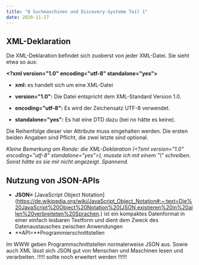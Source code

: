 ```yaml
---
title: "8 Suchmaschinen und Discovery-Systeme Teil 1"
date: 2020-11-27
---
```




## XML-Deklaration

Die XML-Deklaration befindet sich zuoberst von jeder XML-Datei. Sie sieht etwa so aus:

**\<?xml version="1.0" encoding="utf-8" standalone="yes">**

* **xml:** es handelt sich um eine XML-Datei

* **version="1.0":** Die Datei entspricht dem XML-Standard Version 1.0.

* **encoding="utf-8":** Es wird der Zeichensatz UTF-8 verwendet.

* **standalone="yes":** Es hat eine DTD dazu (bei no hätte es keine).

Die Reihenfolge dieser vier Attribute muss eingehalten werden. Die ersten beiden Angaben sind Pflicht, die zwei letzte sind optional.

*Kleine Bemerkung am Rande: die XML-Deklaration (\<?xml version="1.0" encoding="utf-8" standalone="yes">), musste ich mit einem "\\" schreiben. Sonst hätte es sie mir nicht angezeigt. Spannend.*


## Nutzung von JSON-APIs

* **JSON=** [JavaScript Object Notation](https://de.wikipedia.org/wiki/JavaScript_Object_Notation#:~:text=Die%20JavaScript%20Object%20Notation%20(JSON,existieren%20in%20allen%20verbreiteten%20Sprachen.) ist ein kompaktes Datenformat in einer einfach lesbaren Textform und dient dem Zweck des Datenaustausches zwischen Anwendungen 
*	**API=**Programmierschnittstellen

Im WWW geben Programmschnittstellen normalerweise JSON aus. Sowie auch XML lässt sich JSON gut von Menschen und Maschinen lesen und verarbeiten.
!!!!! sollte noch erweitert werden !!!!!!


